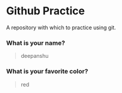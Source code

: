 # Github Practice

A repository with which to practice using git.

### What is your name?

> deepanshu


### What is your favorite color?

> red
